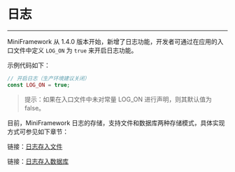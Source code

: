 # 日志

---

MiniFramework 从 1.4.0 版本开始，新增了日志功能，开发者可通过在应用的入口文件中定义 `LOG_ON` 为 `true` 来开启日志功能。

示例代码如下：

```php
// 开启日志（生产环境建议关闭）
const LOG_ON = true;
```

> 提示：如果在入口文件中未对常量 LOG\_ON 进行声明，则其默认值为 false。

目前，MiniFramework 日志的存储，支持文件和数据库两种存储模式，具体实现方式可参见如下章节：

链接：[日志存入文件](/ri-zhi/ri-zhi-cun-ru-wen-jian.md)

链接：[日志存入数据库](/ri-zhi/ri-zhi-cun-ru-shu-ju-ku.md)
